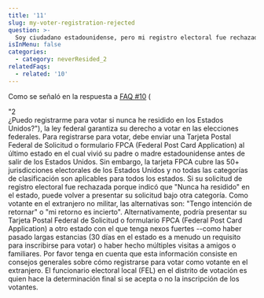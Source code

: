 ```yaml
---
title: '11'
slug: my-voter-registration-rejected
question: >-
  Soy ciudadano estadounidense, pero mi registro electoral fue rechazado previamente porque nunca he vivido en los Estados Unidos. ¿Qué puedo hacer?
isInMenu: false
categories:
  - category: neverResided_2
relatedFaqs:
  - related: '10'
---
```

Como se señaló en la respuesta a [FAQ #10](/faqs/10) (

<div class="notranslate">
  "2
</div> ¿Puedo registrarme para votar si nunca he residido en los Estados Unidos?</strong>"), la ley federal garantiza su derecho a votar en las elecciones federales. Para registrarse para votar, debe enviar una Tarjeta Postal Federal de Solicitud o formulario FPCA (Federal Post Card Application) al último estado en el cual vivió su padre o madre estadounidense antes de salir de los Estados Unidos. Sin embargo, la tarjeta FPCA cubre las 50+ jurisdicciones electorales de los Estados Unidos y no todas las categorías de clasificación son aplicables para todos los estados. Si su solicitud de registro electoral fue rechazada porque indicó que "Nunca ha residido" en el estado, puede volver a presentar su solicitud bajo otra categoría. Como votante en el extranjero no militar, las alternativas son: "Tengo intención de retornar" o "mi retorno es incierto". Alternativamente, podría presentar su Tarjeta Postal Federal de Solicitud o formulario FPCA (Federal Post Card Application) a otro estado con el que tenga nexos fuertes --como haber pasado largas estancias (30 días en el estado es a menudo un requisito para inscribirse para votar) o haber hecho múltiples visitas a amigos o familiares. Por favor tenga en cuenta que esta información consiste en consejos generales sobre cómo registrarse para votar como votante en el extranjero. El funcionario electoral local (FEL) en el distrito de votación es quien hace la determinación final si se acepta o no la inscripción de los votantes.